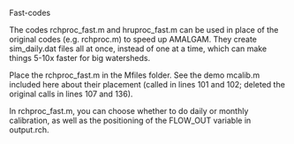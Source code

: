 Fast-codes

The codes rchproc_fast.m and hruproc_fast.m can be used in place of the original codes (e.g. rchproc.m) to speed up AMALGAM.
They create sim_daily.dat files all at once, instead of one at a time, which can make things 5-10x faster for big watersheds.

Place the rchproc_fast.m in the Mfiles folder. See the demo mcalib.m included here about their placement (called in lines 101 
and 102; deleted the original calls in lines 107 and 136).

In rchproc_fast.m, you can choose whether to do daily or monthly calibration, as well as the positioning of the FLOW_OUT
variable in output.rch.
